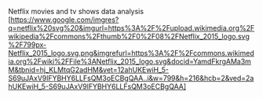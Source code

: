 Netflix movies and tv shows data analysis
[https://www.google.com/imgres?q=netflix%20svg%20&imgurl=https%3A%2F%2Fupload.wikimedia.org%2Fwikipedia%2Fcommons%2Fthumb%2F0%2F08%2FNetflix_2015_logo.svg%2F799px-Netflix_2015_logo.svg.png&imgrefurl=https%3A%2F%2Fcommons.wikimedia.org%2Fwiki%2FFile%3ANetflix_2015_logo.svg&docid=YamdFkrgAMa3mM&tbnid=hj_KLMtqG2adHM&vet=12ahUKEwiH_5-S69uJAxV9lFYBHY6LLFsQM3oECBgQAA..i&w=799&h=216&hcb=2&ved=2ahUKEwiH_5-S69uJAxV9lFYBHY6LLFsQM3oECBgQAA]
